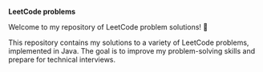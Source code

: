 **LeetCode problems**

Welcome to my repository of LeetCode problem solutions! 🚀  


This repository contains my solutions to a variety of LeetCode problems, implemented in Java. The goal is to improve my problem-solving skills and prepare for technical interviews. 

